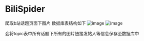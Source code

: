 # BiliSpider
爬取b站话题页面下图片
数据库表结构如下
![image](https://user-images.githubusercontent.com/56988719/160764781-1ada9212-25dc-4413-8878-9c62e2c50578.png)
![image](https://user-images.githubusercontent.com/56988719/160764844-1adc60f0-b2a0-466d-8a78-2c77085983c9.png)

会将topic表中所有话题下所有的图片链接发帖人等信息保存至数据库中

